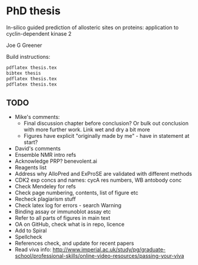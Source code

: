 # PhD thesis

In-silico guided prediction of allosteric sites on proteins: application to cyclin-dependent kinase 2

Joe G Greener

Build instructions:
```bash
pdflatex thesis.tex
bibtex thesis
pdflatex thesis.tex
pdflatex thesis.tex
```


## TODO

- Mike's comments:
  - Final discussion chapter before conclusion? Or bulk out conclusion with more further work. Link wet and dry a bit more
  - Figures have explicit "originally made by me" - have in statement at start?
- David's comments
- Ensemble NMR intro refs
- Acknowledge PRP? benevolent.ai
- Reagents list
- Address why AlloPred and ExProSE are validated with different methods
- CDK2 exp concs and names: cycA res numbers, WB antobody conc
- Check Mendeley for refs
- Check page numbering, contents, list of figure etc
- Recheck plagiarism stuff
- Check latex log for errors - search Warning
- Binding assay or immunoblot assay etc
- Refer to all parts of figures in main text
- OA on GitHub, check what is in repo, licence
- Add to Spiral
- Spellcheck
- References check, and update for recent papers
- Read viva info: http://www.imperial.ac.uk/study/pg/graduate-school/professional-skills/online-video-resources/passing-your-viva
